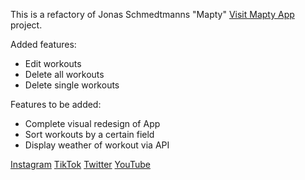 This is a refactory of Jonas Schmedtmanns "Mapty" [Visit Mapty App](https://mapty.netlify.app/) project.

Added features:

- Edit workouts
- Delete all workouts
- Delete single workouts

Features to be added:

- Complete visual redesign of App
- Sort workouts by a certain field
- Display weather of workout via API

[Instagram](https://www.instagram.com/codewithmarko)
[TikTok](https://www.tiktok.com/@codewithmarko)
[Twitter](https://www.twitter.com/codewithmarko)
[YouTube](https://www.youtube.com/@codewith_marko)
